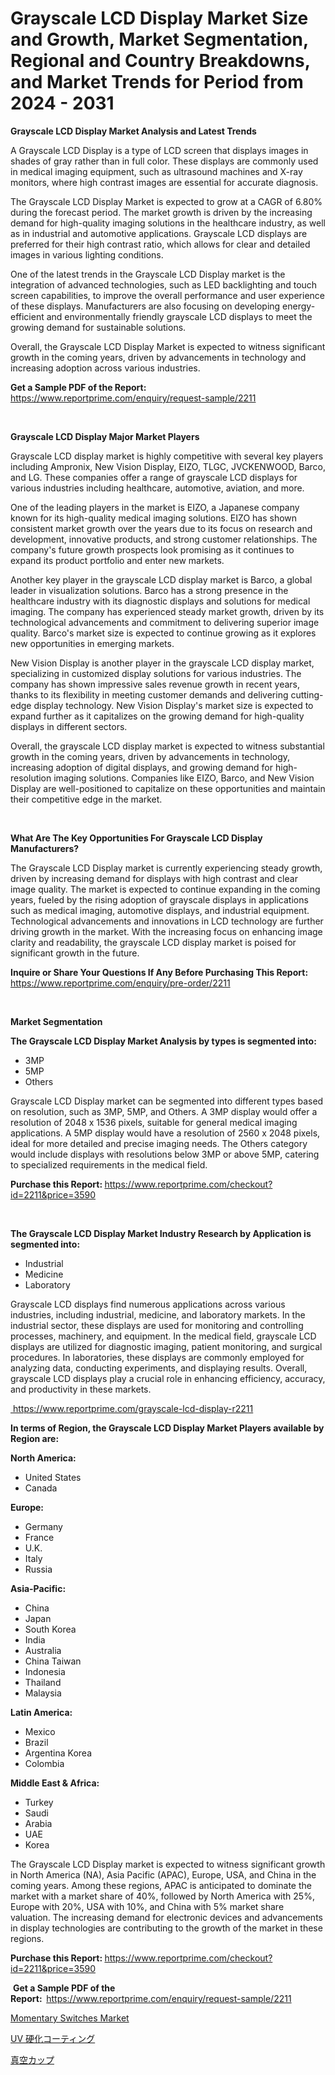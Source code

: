 <p><h1>Grayscale LCD Display Market Size and Growth, Market Segmentation, Regional and Country Breakdowns, and Market Trends for Period from 2024 -  2031</h1></p><p><strong>Grayscale LCD Display Market Analysis and Latest Trends</strong></p>
<p><p>A Grayscale LCD Display is a type of LCD screen that displays images in shades of gray rather than in full color. These displays are commonly used in medical imaging equipment, such as ultrasound machines and X-ray monitors, where high contrast images are essential for accurate diagnosis.</p><p>The Grayscale LCD Display Market is expected to grow at a CAGR of 6.80% during the forecast period. The market growth is driven by the increasing demand for high-quality imaging solutions in the healthcare industry, as well as in industrial and automotive applications. Grayscale LCD displays are preferred for their high contrast ratio, which allows for clear and detailed images in various lighting conditions.</p><p>One of the latest trends in the Grayscale LCD Display market is the integration of advanced technologies, such as LED backlighting and touch screen capabilities, to improve the overall performance and user experience of these displays. Manufacturers are also focusing on developing energy-efficient and environmentally friendly grayscale LCD displays to meet the growing demand for sustainable solutions.</p><p>Overall, the Grayscale LCD Display Market is expected to witness significant growth in the coming years, driven by advancements in technology and increasing adoption across various industries.</p></p>
<p><strong>Get a Sample PDF of the Report:&nbsp;</strong> <a href="https://www.reportprime.com/enquiry/request-sample/2211">https://www.reportprime.com/enquiry/request-sample/2211</a></p>
<p>&nbsp;</p>
<p><strong>Grayscale LCD Display Major Market Players</strong></p>
<p><p>Grayscale LCD display market is highly competitive with several key players including Ampronix, New Vision Display, EIZO, TLGC, JVCKENWOOD, Barco, and LG. These companies offer a range of grayscale LCD displays for various industries including healthcare, automotive, aviation, and more.</p><p>One of the leading players in the market is EIZO, a Japanese company known for its high-quality medical imaging solutions. EIZO has shown consistent market growth over the years due to its focus on research and development, innovative products, and strong customer relationships. The company's future growth prospects look promising as it continues to expand its product portfolio and enter new markets.</p><p>Another key player in the grayscale LCD display market is Barco, a global leader in visualization solutions. Barco has a strong presence in the healthcare industry with its diagnostic displays and solutions for medical imaging. The company has experienced steady market growth, driven by its technological advancements and commitment to delivering superior image quality. Barco's market size is expected to continue growing as it explores new opportunities in emerging markets.</p><p>New Vision Display is another player in the grayscale LCD display market, specializing in customized display solutions for various industries. The company has shown impressive sales revenue growth in recent years, thanks to its flexibility in meeting customer demands and delivering cutting-edge display technology. New Vision Display's market size is expected to expand further as it capitalizes on the growing demand for high-quality displays in different sectors.</p><p>Overall, the grayscale LCD display market is expected to witness substantial growth in the coming years, driven by advancements in technology, increasing adoption of digital displays, and growing demand for high-resolution imaging solutions. Companies like EIZO, Barco, and New Vision Display are well-positioned to capitalize on these opportunities and maintain their competitive edge in the market.</p></p>
<p>&nbsp;</p>
<p><strong>What Are The Key Opportunities For Grayscale LCD Display Manufacturers?</strong></p>
<p><p>The Grayscale LCD Display market is currently experiencing steady growth, driven by increasing demand for displays with high contrast and clear image quality. The market is expected to continue expanding in the coming years, fueled by the rising adoption of grayscale displays in applications such as medical imaging, automotive displays, and industrial equipment. Technological advancements and innovations in LCD technology are further driving growth in the market. With the increasing focus on enhancing image clarity and readability, the grayscale LCD display market is poised for significant growth in the future.</p></p>
<p><strong>Inquire or Share Your Questions If Any Before Purchasing This Report:</strong> <a href="https://www.reportprime.com/enquiry/pre-order/2211">https://www.reportprime.com/enquiry/pre-order/2211</a></p>
<p>&nbsp;</p>
<p><strong>Market Segmentation</strong></p>
<p><strong>The Grayscale LCD Display Market Analysis by types is segmented into:</strong></p>
<p><ul><li>3MP</li><li>5MP</li><li>Others</li></ul></p>
<p><p>Grayscale LCD Display market can be segmented into different types based on resolution, such as 3MP, 5MP, and Others. A 3MP display would offer a resolution of 2048 x 1536 pixels, suitable for general medical imaging applications. A 5MP display would have a resolution of 2560 x 2048 pixels, ideal for more detailed and precise imaging needs. The Others category would include displays with resolutions below 3MP or above 5MP, catering to specialized requirements in the medical field.</p></p>
<p><strong>Purchase this Report:&nbsp;</strong><a href="https://www.reportprime.com/checkout?id=2211&price=3590">https://www.reportprime.com/checkout?id=2211&price=3590</a></p>
<p>&nbsp;</p>
<p><strong>The Grayscale LCD Display Market Industry Research by Application is segmented into:</strong></p>
<p><ul><li>Industrial</li><li>Medicine</li><li>Laboratory</li></ul></p>
<p><p>Grayscale LCD displays find numerous applications across various industries, including industrial, medicine, and laboratory markets. In the industrial sector, these displays are used for monitoring and controlling processes, machinery, and equipment. In the medical field, grayscale LCD displays are utilized for diagnostic imaging, patient monitoring, and surgical procedures. In laboratories, these displays are commonly employed for analyzing data, conducting experiments, and displaying results. Overall, grayscale LCD displays play a crucial role in enhancing efficiency, accuracy, and productivity in these markets.</p></p>
<p><a href="https://www.reportprime.com/grayscale-lcd-display-r2211">&nbsp;https://www.reportprime.com/grayscale-lcd-display-r2211</a></p>
<p><strong>In terms of Region, the Grayscale LCD Display Market Players available by Region are:</strong></p>
<p>
    <p> <strong> North America: </strong>
        <ul>
            <li>United States</li>
            <li>Canada</li>
        </ul>
        </p> 
    <p> <strong> Europe: </strong>
        <ul>
            <li>Germany</li>
            <li>France</li>
            <li>U.K.</li>
            <li>Italy</li>
            <li>Russia</li>
        </ul>
        </p> 
    <p> <strong> Asia-Pacific: </strong>
        <ul>
            <li>China</li>
            <li>Japan</li>
            <li>South Korea</li>
            <li>India</li>
            <li>Australia</li>
            <li>China Taiwan</li>
            <li>Indonesia</li>
            <li>Thailand</li>
            <li>Malaysia</li>
        </ul>
        </p> 
    <p> <strong> Latin America: </strong>
        <ul>
            <li>Mexico</li>
            <li>Brazil</li>
            <li>Argentina Korea</li>
            <li>Colombia</li>
        </ul>
        </p> 
    <p> <strong> Middle East & Africa: </strong>
        <ul>
            <li>Turkey</li>
            <li>Saudi</li>
            <li>Arabia</li>
            <li>UAE</li>
            <li>Korea</li>
        </ul>
    </p>
    </p>
<p><p>The Grayscale LCD Display market is expected to witness significant growth in North America (NA), Asia Pacific (APAC), Europe, USA, and China in the coming years. Among these regions, APAC is anticipated to dominate the market with a market share of 40%, followed by North America with 25%, Europe with 20%, USA with 10%, and China with 5% market share valuation. The increasing demand for electronic devices and advancements in display technologies are contributing to the growth of the market in these regions.</p></p>
<p><strong>Purchase this Report: </strong><a href="https://www.reportprime.com/checkout?id=2211&price=3590">https://www.reportprime.com/checkout?id=2211&price=3590</a></p>
<p>&nbsp;<strong>Get a Sample PDF of the Report:&nbsp;&nbsp;</strong><a href="https://www.reportprime.com/enquiry/request-sample/2211">https://www.reportprime.com/enquiry/request-sample/2211</a></p>
<p><strong></strong></p>
<p><p><a href="https://github.com/FassouRP/Market-Research-Report-List-4/blob/main/momentary-switches-market.md">Momentary Switches Market</a></p><p><a href="https://github.com/tubbs463/Market-Research-Report-List-1/blob/main/287281072102.md">UV 硬化コーティング</a></p><p><a href="https://github.com/LeoraEber/Market-Research-Report-List-1/blob/main/546030572103.md">真空カップ</a></p></p>